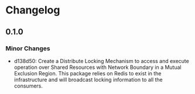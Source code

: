 # Changelog

## 0.1.0

### Minor Changes

- d138d50: Create a Distribute Locking Mechanism to access and execute operation over Shared Resources with Network Boundary in a Mutual Exclusion Region. This package relies on Redis to exist in the infrastructure and will broadcast locking information to all the consumers.
